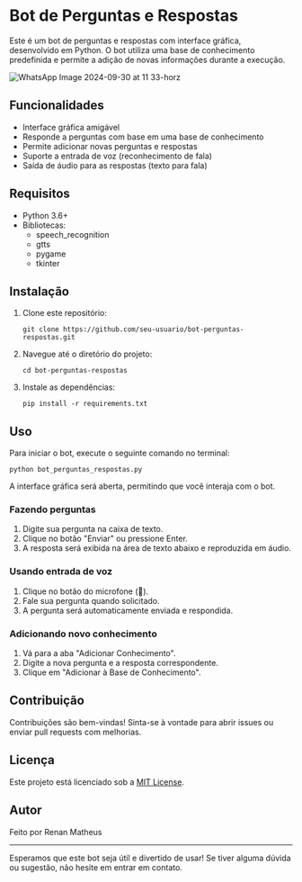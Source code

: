 # Bot de Perguntas e Respostas

Este é um bot de perguntas e respostas com interface gráfica, desenvolvido em Python. O bot utiliza uma base de conhecimento predefinida e permite a adição de novas informações durante a execução.

![WhatsApp Image 2024-09-30 at 11 33-horz](https://github.com/user-attachments/assets/583512a9-6b63-4306-8c0c-4c3521843fdd)

## Funcionalidades

- Interface gráfica amigável
- Responde a perguntas com base em uma base de conhecimento
- Permite adicionar novas perguntas e respostas
- Suporte a entrada de voz (reconhecimento de fala)
- Saída de áudio para as respostas (texto para fala)

## Requisitos

- Python 3.6+
- Bibliotecas:
  - speech_recognition
  - gtts
  - pygame
  - tkinter

## Instalação

1. Clone este repositório:
   ```
   git clone https://github.com/seu-usuario/bot-perguntas-respostas.git
   ```

2. Navegue até o diretório do projeto:
   ```
   cd bot-perguntas-respostas
   ```

3. Instale as dependências:
   ```
   pip install -r requirements.txt
   ```

## Uso

Para iniciar o bot, execute o seguinte comando no terminal:

```
python bot_perguntas_respostas.py
```

A interface gráfica será aberta, permitindo que você interaja com o bot.

### Fazendo perguntas

1. Digite sua pergunta na caixa de texto.
2. Clique no botão "Enviar" ou pressione Enter.
3. A resposta será exibida na área de texto abaixo e reproduzida em áudio.

### Usando entrada de voz

1. Clique no botão do microfone (🎤).
2. Fale sua pergunta quando solicitado.
3. A pergunta será automaticamente enviada e respondida.

### Adicionando novo conhecimento

1. Vá para a aba "Adicionar Conhecimento".
2. Digite a nova pergunta e a resposta correspondente.
3. Clique em "Adicionar à Base de Conhecimento".

## Contribuição

Contribuições são bem-vindas! Sinta-se à vontade para abrir issues ou enviar pull requests com melhorias.

## Licença

Este projeto está licenciado sob a [MIT License](LICENSE).

## Autor

Feito por Renan Matheus

---

Esperamos que este bot seja útil e divertido de usar! Se tiver alguma dúvida ou sugestão, não hesite em entrar em contato.
